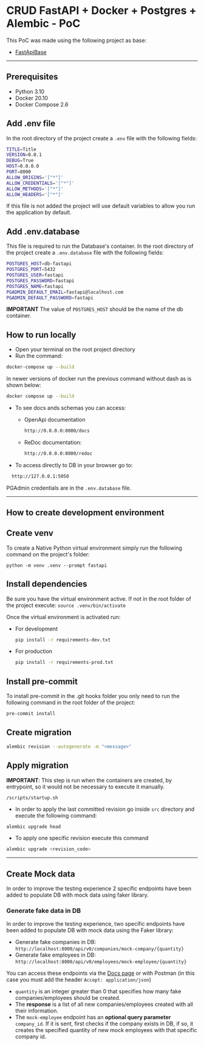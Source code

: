 # CRUD FastAPI + Docker + Postgres + Alembic - PoC

This PoC was made using the following project as base:

- [FastApiBase](https://github.com/nanlabs/backend-reference/tree/main/examples/fastapi-base)

---

## Prerequisites

- Python 3.10
- Docker 20.10
- Docker Compose 2.6

## Add .env file

In the root directory of the project create a `.env` file with the following fields:

```bash
TITLE=Title
VERSION=0.0.1
DEBUG=True
HOST=0.0.0.0
PORT=8000
ALLOW_ORIGINS='["*"]'
ALLOW_CREDENTIALS='["*"]'
ALLOW_METHODS='["*"]'
ALLOW_HEADERS='["*"]'
```

If this file is not added the project will use default variables to allow you run the application by default.

## Add .env.database

This file is required to run the Database's container.
In the root directory of the project create a `.env.database` file with the following fields:

```bash
POSTGRES_HOST=db-fastapi
POSTGRES_PORT=5432
POSTGRES_USER=fastapi
POSTGRES_PASSWORD=fastapi
POSTGRES_NAME=fastapi
PGADMIN_DEFAULT_EMAIL=fastapi@localhost.com
PGADMIN_DEFAULT_PASSWORD=fastapi
```

**IMPORTANT** The value of `POSTGRES_HOST` should be the name of the db container.

## How to run locally

- Open your terminal on the root project directory
- Run the command:

```bash
docker-compose up --build
```

In newer versions of docker run the previous command without dash as is shown below:

```bash
docker compose up --build
```

- To see docs ands schemas you can access:

  - OpenApi documentation

    ```bash
    http://0.0.0.0:8000/docs
    ```

  - ReDoc documentation:

    ```bash
    http://0.0.0.0:8000/redoc
    ```

- To access directly to DB in your browser go to:

```bash
  http://127.0.0.1:5050
```

PGAdmin credentials are in the `.env.database` file.

---

## How to create development environment

## Create venv

To create a Native Python virtual environment simply run the following command on the project's folder:

`python -m venv .venv --prompt fastapi`

## Install dependencies

Be sure you have the virtual environment active.
If not in the root folder of the project execute:
`source .venv/bin/activate`

Once the virtual environment is activated run:

- For development

  ```bash
  pip install -r requirements-dev.txt
  ```

- For production

  ```bash
  pip install -r requirements-prod.txt
  ```

## Install pre-commit

To install pre-commit in the .git hooks folder you only need to run the following command in the root folder of the project:

```bash
pre-commit install
```

## Create migration

```bash
alembic revision --autogenerate -m "<message>"
```

## Apply migration

**IMPORTANT**: This step is run when the containers are created, by entrypoint, so it would not be necessary to execute it manually.

`/scripts/startup.sh`

- In order to apply the last committed revision go inside `src` directory and execute the following command:

```bash
alembic upgrade head
```

- To apply one specific revision execute this command

```bash
alembic upgrade <revision_code>
```

---

## Create Mock data

In order to improve the testing experience 2 specific endpoints have been added to populate DB with mock data using faker library.

### Generate fake data in DB

In order to improve the testing experience, two specific endpoints have been added to populate DB with mock data using the Faker library:

- Generate fake companies in DB: `http://localhost:8000/api/v0/companies/mock-company/{quantity}`
- Generate fake employees in DB: `http://localhost:8000/api/v0/employees/mock-employee/{quantity}`

You can access these endpoints via the [Docs page](http://localhost:8000/docs#) or with Postman (in this case you must add the header `Accept: application/json`)

- `quantity` is an integer greater than 0 that specifies how many fake companies/employees should be created.
- The **response** is a list of all new companies/employees created with all their information.
- The `mock-employee` endpoint has an **optional query parameter** `company_id`. If it is sent, first checks if the company exists in DB, if so, it creates the specified quantity of new mock employees with that specific company id.
